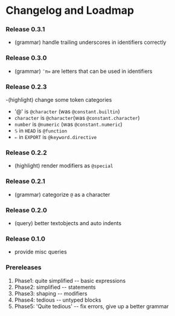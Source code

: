 # Changelog and Loadmap

### Release 0.3.1

- (grammar) handle trailing underscores in identifiers correctly

### Release 0.3.0

- (grammar) `¯π∞` are letters that can be used in identifiers

### Release 0.2.3

-(highlight) change some token categories
  - '@' is `@character` (was `@constant.builtin`)
  - `character` is `@character`(was `@constant.character`)
  - `number` is `@numeric` (was `@constant.numeric`)
  - `𝕊` in `HEAD` is `@function`
  - `⇐` in `EXPORT` is `@keyword.directive`

### Release 0.2.2

- (highlight) render modifiers as `@special`

### Release 0.2.1
- (grammar) categorize `@` as a character

### Release 0.2.0

- (query) better textobjects and auto indents

### Release 0.1.0

- provide misc queries

### Prereleases

1. Phase1: quite simplified -- basic expressions
2. Phase2: simplified -- statements
3. Phase3: shaping -- modifiers
4. Phase4: tedious -- untyped blocks
5. Phase5: 'Quite tedious' -- fix errors, give up a better grammar

